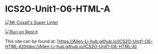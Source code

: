 # ICS2O-Unit1-O6-HTML-A

[![Mr Coxall's Super Linter](https://github.com/Allen-Li-hub/ICS2O-Unit1-O6-HTML-A/workflows/Mr%20Coxall's%20Super%20Linter/badge.svg)](https://github.com/Allen-Li-hub/ICS2O-Unit1-O6-HTML-A/actions/)

[![Run on Repl.it](https://repl.it/badge/github/Allen-Li-hub/ICS2O-Unit1-O6-HTML-A)](https://repl.it/github/Allen-Li-hub/ICS2O-Unit1-O6-HTML-A)

This site can be found at: [https://Allen-Li-hub.github.io/ICS2O-Unit1-O6-HTML-A](https://Allen-Li-hub.github.io/ICS2O-Unit1-O6-HTML-A)

